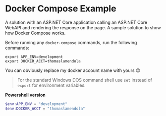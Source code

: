 # Docker Compose Example

A solution with an ASP.NET Core application calling an ASP.NET Core WebAPI and rendering the response on the page.
A sample solution to show how Docker Compose works.

Before running any `docker-compose` commands, run the following commands:

```shell
export APP_ENV=development
export DOCKER_ACCT=thomaslamendola
```

You can obviously replace my docker account name with yours 😉

> For the standard Windows DOS command shell use `set` instead of `export` for environment variables.

**Powershell version**

```powershell
$env:APP_ENV = "development"
$env:DOCKER_ACCT = "thomaslamendola"
```
